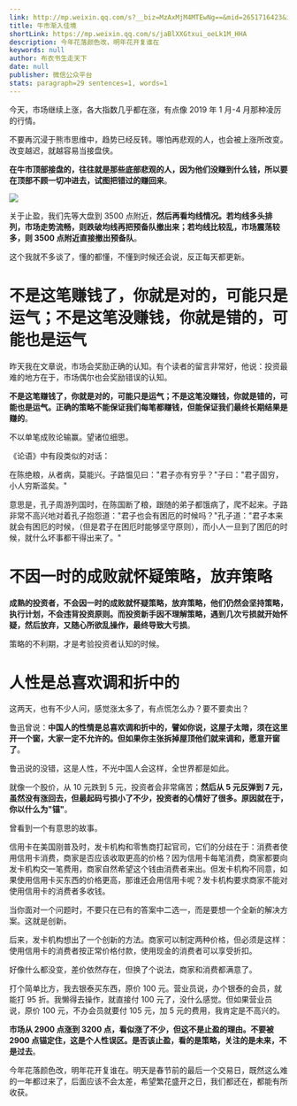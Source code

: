 ```yaml
---
link: http://mp.weixin.qq.com/s?__biz=MzAxMjM4MTEwNg==&mid=2651716423&idx=1&sn=14426227ed33f3cd4a7c7f92b722883e&chksm=804be59ab73c6c8c4a0e428e51a6dd3e772cdc5e414391b27906bd495ef5591290aad3598da5#rd
title: 牛市渐入佳境
shortLink: https://mp.weixin.qq.com/s/jaBlXXGtxui_oeLk1M_HHA
description: 今年花落颜色改，明年花开复谁在
keywords: null
author: 布衣书生走天下
date: null
publisher: 微信公众平台
stats: paragraph=29 sentences=1, words=1
---
```


今天，市场继续上涨，各大指数几乎都在涨，有点像 2019 年 1 月-4 月那种凌厉的行情。

不要再沉浸于熊市思维中，趋势已经反转。哪怕再悲观的人，也会被上涨所改变。改变越迟，就越容易当接盘侠。

**在牛市顶部接盘的，往往就是那些底部悲观的人，因为他们没赚到什么钱，所以要在顶部不顾一切冲进去，试图把错过的赚回来**。

![](https://mmbiz.qpic.cn/mmbiz_png/52ldaLQ7yeSOwVI1GIZmv83mUxY2kRmY6LGClz5LwAUPH2kbSfgQxXov5N3qpoJ10w51DJBSfCG0DxGleVwXIA/640?wx_fmt=png&wxfrom=5&wx_lazy=1&wx_co=1)

关于止盈，我们先等大盘到 3500 点附近，**然后再看均线情况。若均线多头排列，市场走势流畅，则跌破均线再把预备队撤出来；若均线比较乱，市场震荡较多，则 3500 点附近直接撤出预备队**。

这个我就不多谈了，懂的都懂，不懂到时候还会说，反正每天都更新。

# 不是这笔赚钱了，你就是对的，可能只是运气；不是这笔没赚钱，你就是错的，可能也是运气

昨天我在文章说，市场会奖励正确的认知。有个读者的留言非常好，他说：投资最难的地方在于，市场偶尔也会奖励错误的认知。

**不是这笔赚钱了，你就是对的，可能只是运气；不是这笔没赚钱，你就是错的，可能也是运气。正确的策略不能保证我们每笔都赚钱，但能保证我们最终长期结果是赚的**。

不以单笔成败论输赢。望诸位细思。

《论语》中有段类似的对话：

在陈绝粮，从者病，莫能兴。子路愠见曰："君子亦有穷乎？"子曰："君子固穷，小人穷斯滥矣。"

意思是，孔子周游列国时，在陈国断了粮，跟随的弟子都饿病了，爬不起来。子路非常不高兴地对着孔子抱怨道："君子也会有困厄的时候吗？"孔子道："君子本来就会有困厄的时候，（但是君子在困厄时能够坚守原则），而小人一旦到了困厄的时候，就什么坏事都干得出来了。"

# 不因一时的成败就怀疑策略，放弃策略

**成熟的投资者，不会因一时的成败就怀疑策略，放弃策略，他们仍然会坚持策略，执行计划，不会违背投资原则。而投资新手因不理解策略，遇到几次亏损就开始怀疑，然后放弃，又随心所欲乱操作，最终导致大亏损**。

策略的不利期，才是考验投资者认知的时候。

# 人性是总喜欢调和折中的

这两天，也有不少人问，感觉涨太多了，有点慌怎么办？要不要卖出？

鲁迅曾说：**中国人的性情是总喜欢调和折中的，譬如你说，这屋子太暗，须在这里开一个窗，大家一定不允许的。但如果你主张拆掉屋顶他们就来调和，愿意开窗了**。

鲁迅说的没错，这是人性，不光中国人会这样，全世界都是如此。

就像一个股价，从 10 元跌到 5 元，投资者会非常痛苦；**然后从 5 元反弹到 7 元，虽然没有涨回去，但最起码亏损小了不少，投资者的心情好了很多。原因就在于，你以什么为"锚"**。

曾看到一个有意思的故事。

信用卡在美国刚普及时，发卡机构和零售商打起官司，它们的分歧在于：消费者使用信用卡消费，商家是否应该收取更高的价格？因为信用卡每笔消费，商家都要向发卡机构交一笔费用，商家自然希望这个钱由消费者来出。但发卡机构不同意，如果使用信用卡买东西的价格更高，那谁还会用信用卡呢？发卡机构要求商家不能对使用信用卡的消费者多收钱。

当你面对一个问题时，不要只在已有的答案中二选一，而是要想一个全新的解决方案。这就是创新。

后来，发卡机构想出了一个创新的方法。商家可以制定两种价格，但必须是这样：使用信用卡的消费者按正常价格付款，使用现金的消费者可以享受折扣。

好像什么都没变，差价依然存在，但换了个说法，商家和消费都满意了。

打个简单比方，我去银泰买东西，原价 100 元。营业员说，办个银泰的会员，就能打 95 折。我懒得去操作，就直接付 100 元了，没什么感觉。但如果营业员说，原价 100 元，不办会员就要付 105 元，加 5 元的费用，我肯定是不高兴的。

**市场从 2900 点涨到 3200 点，看似涨了不少，但这不是止盈的理由。不要被 2900 点锚定住，这是个人性误区。是否该止盈，看的是策略，关注的是未来，不是过去**。

今年花落颜色改，明年花开复谁在。明天是春节前的最后一个交易日，既然这么难的一年都过来了，后面应该不会太差，希望繁花盛开之日，我们都还在，都能有所收获。
